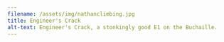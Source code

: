 ```yaml
---
filename: /assets/img/nathanclimbing.jpg
title: Engineer's Crack
alt-text: Engineer's Crack, a stonkingly good E1 on the Buchaille.
---
```

